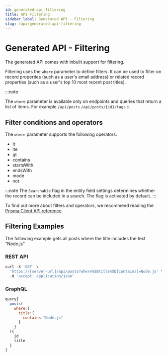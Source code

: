```yaml
---
id: generated-api-filtering
title: API Filtering
sidebar_label: Generated API - Filtering
slug: /api/generated-api-filtering
---
```


# Generated API - Filtering

The generated API comes with inbuilt support for filtering.

Filtering uses the `where` parameter to define filters. It can be used to filter on record properties (such as a user's email address) or related record properties (such as a user's top 10 most recent post titles).

:::note

The `where` parameter is available only on endpoints and queries that return a list of items.
For example `/api/posts` `/api/posts/{id}/tags`
:::

## Filter conditions and operators

The `where` parameter supports the following operators:

- lt
- lte
- gt
- contains
- startsWith
- endsWith
- mode
- not

:::note
The `Searchable` flag in the entity field settings determines whether the record can be included in a search. The flag is activated by default.
:::

To find out more about filters and operators, we recommend reading the [Prisma Client API reference](https://www.prisma.io/docs/reference/api-reference/prisma-client-reference#filter-conditions-and-operators)

## Filtering Examples

The following example gets all posts where the title includes the text “Node.js”

### REST API

```jsx
curl -X 'GET' \
  'https://[server-url]/api/posts?where%5Btitle%5D[contains]=Node.js' \
  -H 'accept: application/json'
```

### GraphQL

```jsx
query{
  posts(
    where:{
      title:{
        contains:"Node.js"
      }
    }
  ){
    id
    title
  }
}
```

